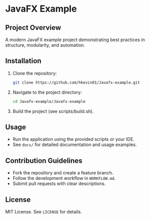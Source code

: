 # JavaFX Example

## Project Overview
A modern JavaFX example project demonstrating best practices in structure, modularity, and automation.

## Installation
1. Clone the repository:
   ```bash
   git clone https://github.com/hkevin01/Javafx-example.git
   ```
2. Navigate to the project directory:
   ```bash
   cd Javafx-example/Javafx-example
   ```
3. Build the project (see scripts/build.sh).

## Usage
- Run the application using the provided scripts or your IDE.
- See `docs/` for detailed documentation and usage examples.

## Contribution Guidelines
- Fork the repository and create a feature branch.
- Follow the development workflow in `WORKFLOW.md`.
- Submit pull requests with clear descriptions.

## License
MIT License. See `LICENSE` for details.
